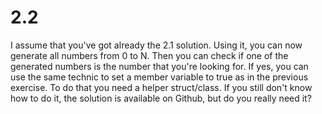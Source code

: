 # 2.2

I assume that you've got already the 2.1 solution. Using it, you can now generate all numbers from 0 to N. 
Then you can check if one of the generated numbers is the number that you're looking for. 
If yes, you can use the same technic to set a member variable to true as in the previous exercise. 
To do that you need a helper struct/class. If you still don't know how to do it, 
the solution is available on Github, but do you really need it?